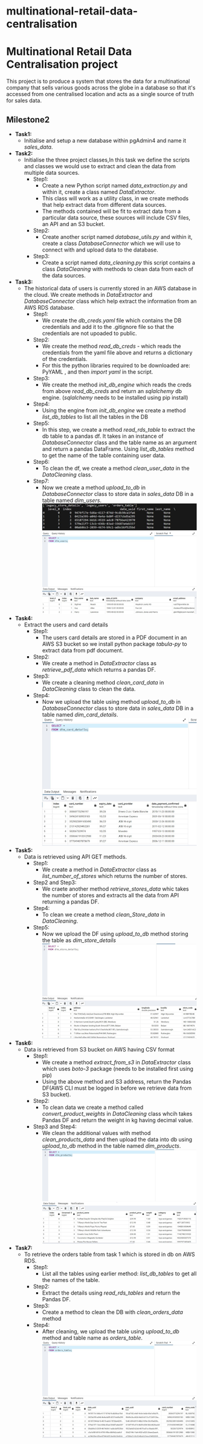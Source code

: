 # multinational-retail-data-centralisation
# **Multinational Retail Data Centralisation project**
This project is to produce a system that stores the data for a multinational company that sells various goods across the globe in a database so that it's accessed from one centralised location and acts as a single source of truth for sales data.
## **Milestone2** 
- **Task1:** 
    - Initialise and setup a new database within pgAdmin4 and name it *sales_data*.
- **Task2:**
    - Initialise the three project classes,In this task we define the scripts and classes we would use to extract and clean the data from multiple data sources.
        - Step1: 
            - Create a new Python script named *data_extraction.py* and within it, create a class named *DataExtractor*.
            - This class will work as a utility class, in we create methods that help extract data from different data sources.
            - The methods contained will be fit to extract data from a particular data source, these sources will include CSV files, an API and an S3 bucket. 
        - Step2:
            -  Create another script named *database_utils.py* and within it, create a class *DatabaseConnector* which we will use to connect with and upload data to the database.   
        - Step3:
            - Create a script named *data_cleaning.py* this script contains a class *DataCleaning* with methods to clean data from each of the data sources.   
- **Task3:**
    - The historical data of users is currently stored in an AWS database in the cloud. We create methods in *DataExtractor* and *DatabaseConnector* class which help extract the information from an AWS RDS database.
        - Step1:
            - We create the *db_creds.yaml* file which contains the DB credentials and add it to the .gitignore file so that the credentials are not upoaded to public. 
        - Step2:
            - We create the method *read_db_creds* - which reads the credentials from the yaml file above and returns a dictionary of the credentials.
            - For this the python libraries required to be downloaded are: PyYAML , and then *import yaml* in the script.
        - Step3:
            - We create the method *init_db_engine* which reads the creds from above *read_db_creds* and return an *sqlalchemy* db engine. (*sqlalchemy* needs to be installed using pip install)  
        - Step4:
            - Using the engine from *init_db_engine* we create a method *list_db_tables* to list all the tables in the DB
        - Step5:
            - In this step, we create a method *read_rds_table* to extract the db table to a pandas df.  It takes in an instance of *DatabaseConnector* class and the table name as an argument and return a pandas DataFrame.
            Using *list_db_tables* method to get the name of the table containing user data.  
        - Step6:
            - To clean the df, we create a method *clean_user_data* in the *DataCleaning* class.
        - Step7:
            - Now we create a method *upload_to_db* in *DatabaseConnector* class to store data in *sales_data* DB in a table named *dim_users*.
            ![Table_names](MNRDC_img/Table_det.JPG)
            ![users_table](MNRDC_img/Table_users.JPG)
- **Task4:**
    - Extract the users and card details
        - Step1:
            - The users card details are stored in a PDF document in an AWS S3 bucket so we install python package *tabula-py* to extract data from pdf document.
        - Step2:
            - We create a method in *DataExtractor* class as *retrieve_pdf_data* which returns a pandas DF.
        - Step3:
            - We create a cleaning method *clean_card_data* in *DataCleaning* class to clean the data.
        - Step4:
            - Now we upload the table using method *upload_to_db* in *DatabaseConnector* class to store data in *sales_data* DB in a table named *dim_card_details*.
            ![dim_card_details](MNRDC_img/dim_card_details.JPG)
- **Task5:**
    - Data is retrieved using API GET methods.
        - Step1:
            - We create a method in *DataExtractor* class as *list_number_of_stores* which returns the number of stores.
        - Step2 and Step3:
            - We craete another method *retrieve_stores_data* whic takes the number of stores and extracts all the data from API returning a pandas DF.
        - Step4:
            - To clean we create a method *clean_Store_data* in *DataCleaning*.
        - Step5:
            - Now we upload the DF using *upload_to_db* method storing the table as *dim_store_details*
            ![Dim_store](MNRDC_img/dim_store_details.JPG)
- **Task6:**
    - Data is retrieved from S3 bucket on AWS having CSV format
        - Step1:
            - We create a method *extract_from_s3* in *DataExtractor* class  which uses *boto-3* package (needs to be installed first using pip)
            - Using the above method and S3 address, return the Pandas DF(AWS CLI must be logged in before we retrieve data from S3 bucket).
        - Step2:
            - To clean data we create a method called *convert_product_weights* in *DataCleaning* class whcih takes Pandas DF and return the weight in kg having decimal value.
        - Step3 and Step4:
            - We clean the additional values with method *clean_products_data* and then upload the data into db using *upload_to_db* method in the table named *dim_products*.
            ![Dim_products](MNRDC_img/Product_details.JPG)
- **Task7:**
    - To retrieve the orders table from task 1 which is stored in db on AWS RDS.
        - Step1:
            - List all the tables using earlier method: *list_db_tables* to get all the names of the table.
        - Step2:
            - Extract the details using *read_rds_tables* and return the Pandas DF.
        - Step3:
            - Create a method to clean the DB with *clean_orders_data* method 
        - Step4:
            - After cleaning, we upload the table using *upload_to_db* method and table name as *orders_table*.
            ![orders_table](MNRDC_img/Orders_table.JPG)    



 

